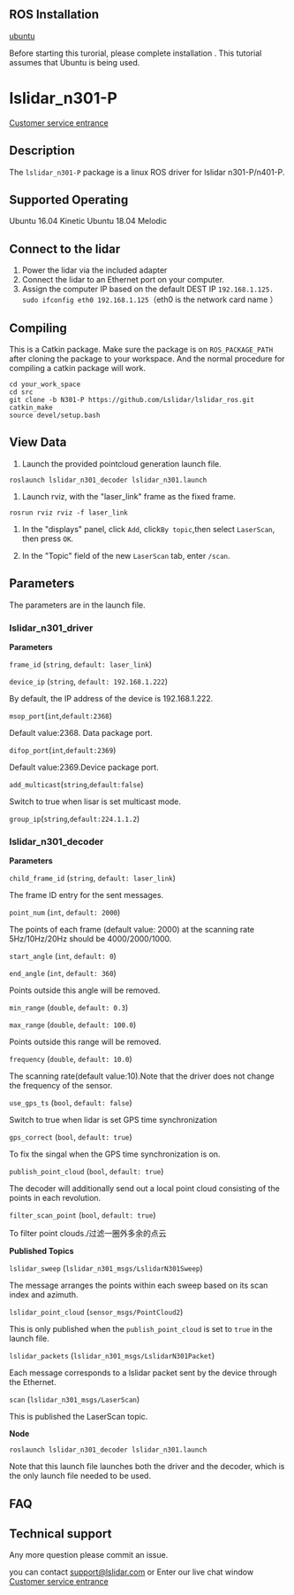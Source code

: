 ROS Installation
-----
[ubuntu](http://wiki.ros.org/Installation/Ubuntu)

Before starting this turorial, please complete installation . This tutorial assumes that Ubuntu is being used.

# lslidar_n301-P
[Customer service entrance](https://1893520.s5.udesk.cn/im_client/?web_plugin_id=502)


## Description
The `lslidar_n301-P` package is a linux ROS driver for lslidar n301-P/n401-P.

Supported Operating
----
Ubuntu 16.04 Kinetic
Ubuntu 18.04 Melodic

## Connect to the lidar

1. Power the lidar via the included adapter
2. Connect the lidar to an Ethernet port on your computer.
3. Assign the computer IP based on the default DEST IP `192.168.1.125.` <br>`sudo ifconfig eth0 192.168.1.125`（eth0 is the network card name ）<br>

## Compiling
This is a Catkin package. Make sure the package is on `ROS_PACKAGE_PATH`  after cloning the package to your workspace. And the normal procedure for compiling a catkin package will work.

```
cd your_work_space
cd src
git clone -b N301-P https://github.com/Lslidar/lslidar_ros.git
catkin_make
source devel/setup.bash
```

## View Data

1. Launch the provided pointcloud generation launch file.

```
roslaunch lslidar_n301_decoder lslidar_n301.launch
```

1. Launch rviz, with the "laser_link" frame as the fixed frame.

```
rosrun rviz rviz -f laser_link
```

1. In the "displays" panel, click `Add`, click`By topic`,then select `LaserScan`, then press `OK`.

2. In the "Topic" field of the new `LaserScan` tab, enter `/scan`.

## Parameters

The parameters are  in the launch file.

### lslidar_n301_driver

**Parameters**

`frame_id` (`string`, `default: laser_link`)

`device_ip` (`string`, `default: 192.168.1.222`)

By default, the IP address of the device is 192.168.1.222.

`msop_port`(`int`,`default:2368`)

Default value:2368. Data package port.

`difop_port`(`int`,`default:2369`)

Default value:2369.Device package port.

`add_multicast`(`string`,`default:false`)

Switch  to true when lisar is set multicast mode.

`group_ip`(`string`,`default:224.1.1.2`)

### lslidar_n301_decoder

**Parameters**

`child_frame_id` (`string`, `default: laser_link`)

The frame ID entry for the sent messages.

`point_num` (`int`, `default: 2000`)

The points of each frame (default value: 2000) at the scanning rate 5Hz/10Hz/20Hz should be 4000/2000/1000.

`start_angle` (`int`, `default: 0`)

`end_angle` (`int`, `default: 360`)

Points outside this angle will be removed.

`min_range` (`double`, `default: 0.3`)

`max_range` (`double`, `default: 100.0`)

Points outside this range will be removed.

`frequency` (`double`, `default: 10.0`)

The scanning rate(default value:10).Note that the driver does not change the frequency of the sensor. 

`use_gps_ts` (`bool`, `default: false`)

Switch to true when lidar is set GPS time synchronization

`gps_correct` (`bool`, `default: true`)

To fix the singal when the GPS time synchronization is on.

`publish_point_cloud` (`bool`, `default: true`)

The decoder will additionally send out a local point cloud consisting of the points in each revolution.

`filter_scan_point` (`bool`, `default: true`)

To filter point clouds./过滤一圈外多余的点云

**Published Topics**

`lslidar_sweep` (`lslidar_n301_msgs/LslidarN301Sweep`)

The message arranges the points within each sweep based on its scan index and azimuth.

`lslidar_point_cloud` (`sensor_msgs/PointCloud2`)

This is only published when the `publish_point_cloud` is set to `true` in the launch file.

`lslidar_packets` (`lslidar_n301_msgs/LslidarN301Packet`)

Each message corresponds to a lslidar packet sent by the device through the Ethernet.

`scan` (`lslidar_n301_msgs/LaserScan`)

This is published the LaserScan topic.

**Node**

```
roslaunch lslidar_n301_decoder lslidar_n301.launch
```

Note that this launch file launches both the driver and the decoder, which is the only launch file needed to be used.


## FAQ

## Technical support

Any more question please commit an issue.

you can contact support@lslidar.com
or Enter our live chat window
[Customer service entrance](https://1893520.s5.udesk.cn/im_client/?web_plugin_id=502)

